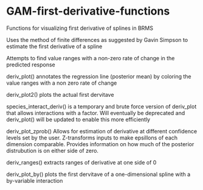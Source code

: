 # GAM-first-derivative-functions
Functions for visualizing first derivative of splines in BRMS

Uses the method of finite differences as suggested by Gavin Simpson to estimate the first derivative of a spline


Attempts to find value ranges with a non-zero rate of change in the predicted response

deriv_plot() annotates the regression line (posterior mean) by coloring the value ranges with a non zero rate of change

deriv_plot2() plots the actual first dervitave 

species_interact_deriv() is a temporary and brute force version of deriv_plot that allows interactions with a factor. Will eventually be deprecated and deriv_plot() will be updated to enable this more efficiently

deriv_plot_zprob() Allows for estimation of derivative at different confidence levels set by the user. Z-transforms inputs to make epsillons of each dimension comparable. Provides information on how much of the posterior distrubution is on either side of zero.

deriv_ranges() extracts ranges of derivative at one side of 0

deriv_plot_by() plots the first dervitave of a one-dimensional spline with a by-variable interaction

